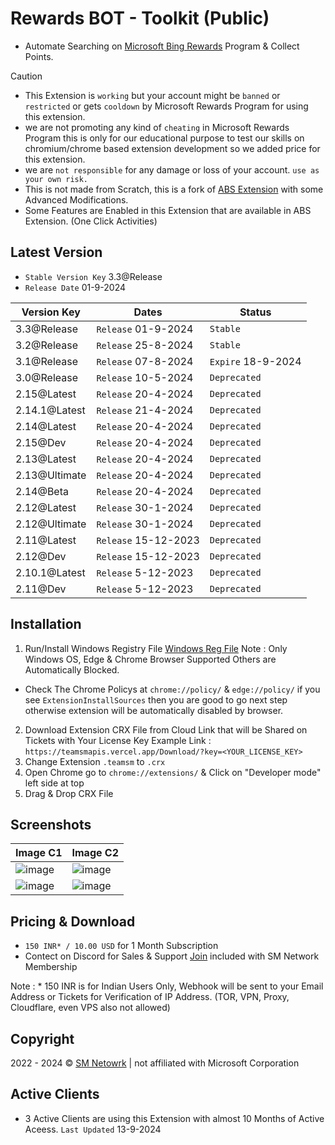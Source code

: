 # Rewards BOT - Toolkit (Public)

+ Automate Searching on [Microsoft Bing Rewards](https://rewards.bing.com) Program & Collect Points.

> [!CAUTION]
> + This Extension is `working` but your account might be `banned` or `restricted` or gets `cooldown` by Microsoft Rewards Program for using this extension.
> + we are not promoting any kind of `cheating` in Microsoft Rewards Program this is only for our educational purpose to test our skills on chromium/chrome based extension development so we added price for this extension.
> + we are `not responsible` for any damage or loss of your account. `use as your own risk.`
> + This is not made from Scratch, this is a fork of [ABS Extension](https://github.com/henleygarcia?tab=repositories) with some Advanced Modifications.
> + Some Features are Enabled in this Extension that are available in ABS Extension. (One Click Activities)

## Latest Version
+ `Stable Version Key` 3.3@Release
+ `Release Date` 01-9-2024

| Version Key  | Dates | Status
| ----------- | ----------- | ----------- |
| 3.3@Release | `Release` 01-9-2024 | `Stable` |
| 3.2@Release | `Release` 25-8-2024 | `Stable` |
| 3.1@Release | `Release` 07-8-2024 | `Expire` 18-9-2024 |
| 3.0@Release | `Release` 10-5-2024 | `Deprecated` |
| 2.15@Latest | `Release` 20-4-2024 | `Deprecated` |
| 2.14.1@Latest | `Release` 21-4-2024 | `Deprecated` | 
| 2.14@Latest | `Release` 20-4-2024 | `Deprecated` | 
| 2.15@Dev | `Release` 20-4-2024 | `Deprecated` | 
| 2.13@Latest | `Release` 20-4-2024 | `Deprecated` | 
| 2.13@Ultimate | `Release` 20-4-2024 | `Deprecated` | 
| 2.14@Beta | `Release` 20-4-2024 | `Deprecated` | 
| 2.12@Latest | `Release` 30-1-2024 | `Deprecated` | 
| 2.12@Ultimate | `Release` 30-1-2024 | `Deprecated` | 
| 2.11@Latest | `Release` 15-12-2023 | `Deprecated` | 
| 2.12@Dev | `Release` 15-12-2023 | `Deprecated` |
| 2.10.1@Latest | `Release` 5-12-2023 | `Deprecated` | 
| 2.11@Dev | `Release` 5-12-2023 | `Deprecated` |

## Installation
1. Run/Install Windows Registry File
[Windows Reg File](https://teamsmapis.vercel.app/Download/RegInstall)
Note : Only Windows OS, Edge & Chrome Browser Supported Others are Automatically Blocked.
+ Check The Chrome Policys at `chrome://policy/` & `edge://policy/` if you see `ExtensionInstallSources` then you are good to go next step otherwise extension will be automatically disabled by browser.
2. Download Extension CRX File from Cloud Link that will be Shared on Tickets with Your License Key
Example Link : `https://teamsmapis.vercel.app/Download/?key=<YOUR_LICENSE_KEY>`
3. Change Extension `.teamsm` to `.crx`
4. Open Chrome go to `chrome://extensions/` & Click on "Developer mode" left side at top
5. Drag & Drop CRX File

## Screenshots
| Image C1 | Image C2 |
| ----------- | ----------- |
| ![image](https://github.com/MeetBhingradiya/Rewards-BOT-Toolkit/assets/102130001/a504dcfc-12a3-4953-91d4-e4390bb4d0e4) | ![image](https://github.com/MeetBhingradiya/Rewards-BOT-Toolkit/assets/102130001/afadd7fc-bf43-42a1-9e7b-c9091eebb6db) |
| ![image](https://github.com/MeetBhingradiya/Rewards-BOT-Toolkit/assets/102130001/db25b1ce-8973-4bf6-a274-b41466e6e175) | ![image](https://github.com/MeetBhingradiya/Rewards-BOT-Toolkit/assets/102130001/d64b39d2-ffd7-475f-abed-b85a9b416c1a) |

## Pricing & Download
* `150 INR* / 10.00 USD` for 1 Month Subscription 
* Contect on Discord for Sales & Support
[Join](https://discord.gg/8psdck8c2X) included with SM Network Membership 

Note : * 150 INR is for Indian Users Only, Webhook will be sent to your Email Address or Tickets for Verification of IP Address. (TOR, VPN, Proxy, Cloudflare, even VPS also not allowed)

## Copyright
2022 - 2024 © [SM Netowrk](https://teamsm.vercel.app/Apps/NewTab) | not affiliated with Microsoft Corporation

## Active Clients
+ 3 Active Clients are using this Extension with almost 10 Months of Active Aceess.
`Last Updated` 13-9-2024
